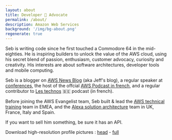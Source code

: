 ```yaml
---
layout: about
title: Developer 🥑 Advocate
permalink: /about/
description: Amazon Web Services
background: '/img/bg-about.png'
regenerate: true
---
```


Seb is writing code since he first touched a Commodore 64 in the mid-eighties. He is inspiring builders to unlock the value of the AWS cloud, using his secret blend of passion, enthusiasm, customer advocacy, curiosity and creativity. His interests are about software architectures, developer tools and mobile computing.

Seb is a blogger on [AWS News Blog][newsblog] (aka Jeff's blog), a regular speaker at [conferences][youtube], the host of the offcial [AWS Podcast in french][podcast], and a regular contributor to [Les technos][technos] 🇧🇪 podcast (in french).

Before joining the AWS Evangelist team, Seb built & lead the [AWS technical training][awstc] team in EMEA, and the [Alexa solution architecture][alexadev] team in UK, France, Italy and Spain.

If you want to sell him something, be sure it has an API.

Download high-resolution profile pictures : [head][picture_head] - [full][picture]

[picture_head]: https://s3-eu-west-1.amazonaws.com/public-sst/photos/seb+2016+a+head.png
[picture]: https://s3-eu-west-1.amazonaws.com/public-sst/photos/seb+2016+a.jpg
[awstc]: https://aws.amazon.com/training/ 
[alexadev]: https://developer.amazon.com/alexa#
[newsblog]: https://aws.amazon.com/blogs/aws/author/stormacq/
[youtube]: https://www.youtube.com/playlist?list=PLZ_TUMnTqfu807CK1WZis4h89umhDapCE
[podcast]: https://stormacq.com/podcasts/index.html
[technos]: http://lestechnos.be/
